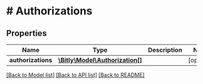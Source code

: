 # # Authorizations

## Properties

Name | Type | Description | Notes
------------ | ------------- | ------------- | -------------
**authorizations** | [**\Bitly\Model\Authorization[]**](Authorization.md) |  | [optional]

[[Back to Model list]](../../README.md#models) [[Back to API list]](../../README.md#endpoints) [[Back to README]](../../README.md)
